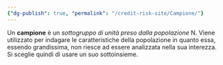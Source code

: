 ```yaml
---
{"dg-publish": true, "permalink": "/credit-risk-site/Campione/"}
---
```






Un **campione** è un *sottogruppo di unità preso dalla popolazione* N.
Viene utilizzato per indagare le caratteristiche della popolazione in quanto essa, essendo grandissima, non riesce ad essere analizzata nella sua interezza. Si sceglie quindi di usare un suo sottoinsieme.